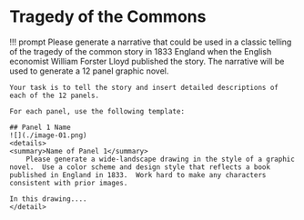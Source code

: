 # Tragedy of the Commons

!!! prompt
    Please generate a narrative that could be used in a classic telling of the tragedy of the common story in 1833 England when the English economist William Forster Lloyd published the story.  The narrative will be used to generate a 12 panel graphic novel.
    
    Your task is to tell the story and insert detailed descriptions of each of the 12 panels.

    For each panel, use the following template:

    ## Panel 1 Name
    ![](./image-01.png)
    <details>
    <summary>Name of Panel 1</summary>
        Please generate a wide-landscape drawing in the style of a graphic novel.  Use a color scheme and design style that reflects a book published in England in 1833.  Work hard to make any characters consistent with prior images.

    In this drawing....
    </detail>